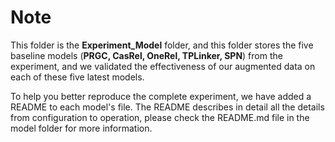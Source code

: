 # **Note**
This folder is the **Experiment_Model** folder, and this folder stores the five baseline models (**PRGC, CasRel, OneRel, TPLinker, SPN**) from the experiment, and we validated the effectiveness of our augmented data on each of these five latest models. 

To help you better reproduce the complete experiment, we have added a README to each model's file. The README describes in detail all the details from configuration to operation, please check the README.md file in the model folder for more information.

